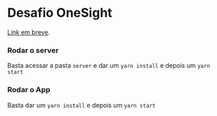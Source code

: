 # Desafio OneSight

[Link em breve](https://github.com/).

### Rodar o server

Basta acessar a pasta `server` e dar um `yarn install` e depois um `yarn start`

### Rodar o App

Basta dar um `yarn install` e depois um `yarn start`
